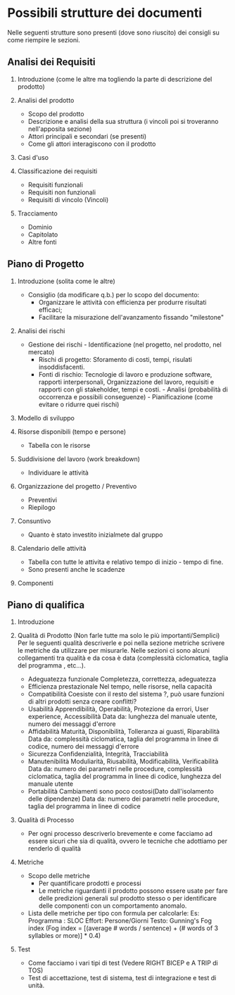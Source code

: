 # Possibili strutture dei documenti 

Nelle seguenti strutture sono presenti (dove sono riuscito) dei consigli su come riempire le sezioni. 

## Analisi dei Requisiti

1. Introduzione (come le altre ma togliendo la parte di descrizione del prodotto)

2. Analisi del prodotto
	-	Scopo del prodotto
	-	Descrizione e analisi della sua struttura (i vincoli poi si troveranno nell'apposita sezione)
	-	Attori principali e secondari (se presenti)	
	-	Come gli attori interagiscono con il prodotto

3. Casi d'uso

4. Classificazione dei requisiti
	-	Requisiti funzionali
	-	Requisiti non funzionali
	-	Requisiti di vincolo (Vincoli)

5. Tracciamento
	-	Dominio
	-	Capitolato
	-	Altre fonti



## Piano di Progetto

1. Introduzione (solita come le altre)
	- 	Consiglio (da modificare q.b.) per lo scopo del documento:
		-	Organizzare le attività con efficienza per produrre risultati efficaci;
		-	Facilitare la misurazione dell'avanzamento fissando "milestone"
2. Analisi dei rischi
	-	 Gestione dei rischi
		-	Identificazione	(nel progetto, nel prodotto, nel mercato)
			-	Rischi di progetto: Sforamento di costi, tempi, risulati insoddisfacenti.
			-	Fonti di rischio: Tecnologie di lavoro e produzione software, rapporti interpersonali, Organizzazione del lavoro, requisiti e rapporti con gli stakeholder, tempi e costi.
		-	Analisi (probabilità di occorrenza e possibili conseguenze)
		-	Pianificazione (come evitare o ridurre quei rischi)

3. Modello di sviluppo

4. Risorse disponibili (tempo e persone)
	-	Tabella con le risorse 

6. Suddivisione del lavoro (work breakdown)
	-	Individuare le attività 

5. Organizzazione del progetto / Preventivo 
	-	Preventivi
	-	Riepilogo 

6. Consuntivo
	-	Quanto è stato investito inizialmete dal gruppo

7. Calendario delle attività 
	-	Tabella con tutte le attivita e relativo tempo di inizio - tempo di fine.
	-	Sono presenti anche le scadenze

8. Componenti	


## Piano di qualifica

1. Introduzione 

2. Qualità di Prodotto (Non farle tutte ma solo le più importanti/Semplici)
	Per le seguenti qualità descriverle e poi nella sezione metriche scrivere le metriche da utilizzare per misurarle. Nelle sezioni ci sono alcuni collegamenti tra qualità e da cosa è data (complessità ciclomatica, taglia del programma , etc...).
	-	Adeguatezza funzionale 
			Completezza, correttezza, adeguatezza
	-	Efficienza prestazionale 
			Nel tempo, nelle risorse, nella capacità
	-	Compatibilità 
			Coesiste con il resto del sistema ?, può usare funzioni di altri prodotti senza creare conflitti? 
	-	Usabilità 
			Apprendibilità, Operabilità, Protezione da errori, User experience, Accessibilità
			Data da: lunghezza del manuale utente, numero dei messaggi d'errore
	-	Affidabilità 
			Maturità, Disponibilità, Tolleranza ai guasti, Riparabilità
			Data da: complessità ciclomatica, taglia del programma in linee di codice, numero dei messaggi d'errore
	-	Sicurezza 
			Confidenzialità, Integrità, Tracciabilità
	-	Manutenibilità
			Moduliarità, Riusabilità, Modificabilità, Verificabilità
			Data da: numero dei parametri nelle procedure, complessità ciclomatica, taglia del programma in linee di codice, lunghezza del manuale utente
	-	Portabilità
			Cambiamenti sono poco costosi(Dato dall'isolamento delle dipendenze)
			Data da: numero dei parametri nelle procedure, taglia del programma in linee di codice
3. Qualità di Processo 
	-	Per ogni processo descriverlo brevemente e come facciamo ad essere sicuri che sia di qualità, ovvero le tecniche che adottiamo per renderlo di qualità	
4. Metriche
	-	Scopo delle metriche 
		-	Per quantificare prodotti e processi
		-	Le metriche riguardanti il prodotto possono essere usate per fare delle predizioni generali sul prodotto stesso o per identificare delle componenti con un comportamento anomalo.
	-	Lista delle metriche per tipo con formula per calcolarle:
		Es: Programma : SLOC
			Effort: Persone/Giorni
			Testo: Gunning's Fog index (Fog index = [(average # words / sentence) + (# words of 3 syllables or more)] * 0.4)
5. Test
	-	Come facciamo i vari tipi di test (Vedere RIGHT BICEP e A TRIP di TOS)
	-	Test di accettazione, test di sistema, test di integrazione e test di unità.			





